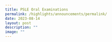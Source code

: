 ```yaml
---
title: PSLE Oral Examinations
permalink: /highlights/announcements/permalink/
date: 2023-08-14
layout: post
description: ""
image: ""
---
```

